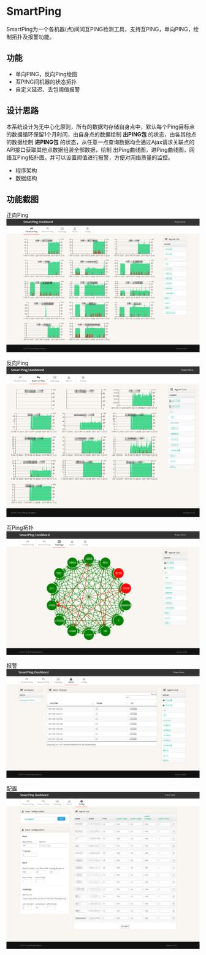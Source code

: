 # SmartPing

SmartPing为一个各机器(点)间间互PING检测工具，支持互PING，单向PING，绘制拓扑及报警功能。

## 功能 ##

 - 单向PING，反向Ping绘图
 - 互PING间机器的状态拓扑
 - 自定义延迟、丢包阈值报警

## 设计思路 ##

本系统设计为无中心化原则，所有的数据均存储自身点中，默认每个Ping目标点的数据循环保留1个月时间，由自身点的数据绘制 **出PING包** 的状态，由各其他点的数据绘制 **进PING包** 的状态，从任意一点查询数据均会通过Ajax请求关联点的API接口获取其他点数据组装全部数据，绘制 出Ping曲线图，进Ping曲线图，网络互Ping拓扑图。并可以设置阈值进行报警，方便对网络质量的监控。

- 程序架构
- 数据结构


## 功能截图 ##
正向Ping
![](/assets/index.png)

反向Ping
![](/assets/reverse.png)

互Ping拓扑
![](/assets/topology.png)

报警
![](/assets/alert.png)

配置
![](/assets/config.png)